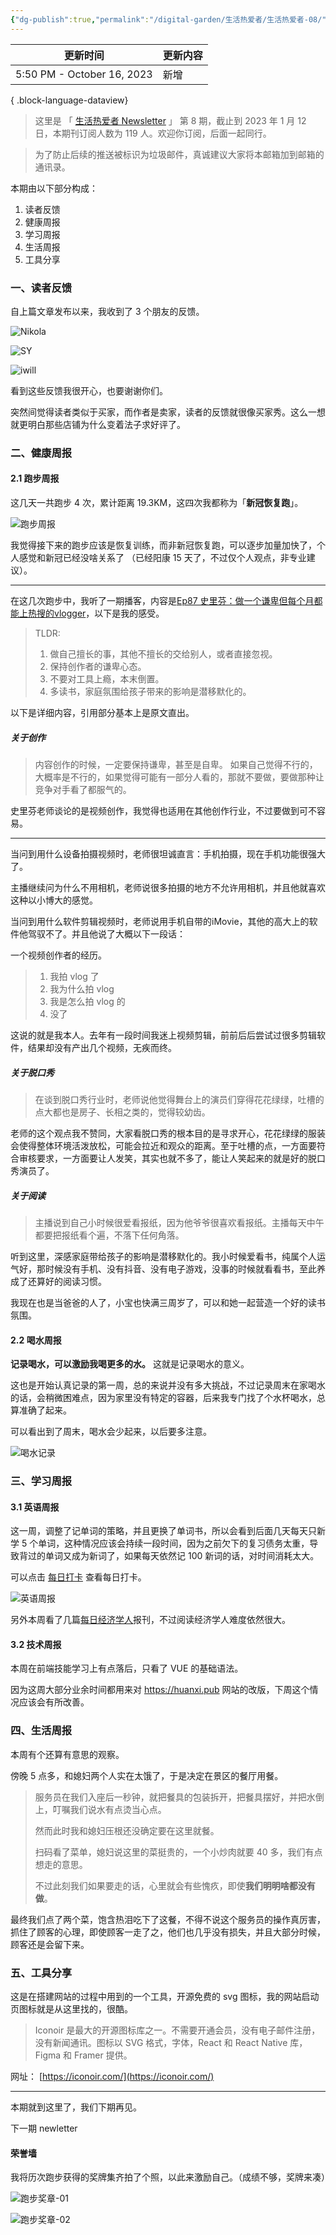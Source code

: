 ```yaml
---
{"dg-publish":true,"permalink":"/digital-garden/生活热爱者/生活热爱者-08/","noteIcon":"1"}
---
```



| 更新时间                       | 更新内容 |
| -------------------------- | ---- |
| 5:50 PM - October 16, 2023 | 新增   |

{ .block-language-dataview}

> 这里是 「 [生活热爱者 Newsletter](https://kebafa.zhubai.love/) 」 第 8 期，截止到 2023 年 1 月 12 日，本期刊订阅人数为 119 人。欢迎你订阅，后面一起同行。

> 为了防止后续的推送被标识为垃圾邮件，真诚建议大家将本邮箱加到邮箱的通讯录。

本期由以下部分构成：

1. 读者反馈
2. 健康周报
3. 学习周报
4. 生活周报
5. 工具分享

### 一、读者反馈

自上篇文章发布以来，我收到了 3 个朋友的反馈。

![Nikola](https://100-1258489360.cos.ap-shanghai.myqcloud.com/202301111956425.png)

![SY](https://100-1258489360.cos.ap-shanghai.myqcloud.com/202301111957999.png)

![iwill](https://100-1258489360.cos.ap-shanghai.myqcloud.com/202301111959421.png)

看到这些反馈我很开心，也要谢谢你们。

突然间觉得读者类似于买家，而作者是卖家，读者的反馈就很像买家秀。这么一想就更明白那些店铺为什么变着法子求好评了。

### 二、健康周报

#### 2.1 跑步周报

这几天一共跑步 4 次，累计距离 19.3KM，这四次我都称为「**新冠恢复跑**」。

![跑步周报](https://100-1258489360.cos.ap-shanghai.myqcloud.com/202301112032510.png)

我觉得接下来的跑步应该是恢复训练，而非新冠恢复跑，可以逐步加量加快了，个人感觉和新冠已经没啥关系了 （已经阳康 15 天了，不过仅个人观点，非专业建议）。

---

在这几次跑步中，我听了一期播客，内容是[Ep87 史里芬：做一个谦卑但每个月都能上热搜的vlogger](https://www.xiaoyuzhoufm.com/episode/63b94ae792f7bae63bec17a1)，以下是我的感受。

> TLDR:
> 1. 做自己擅长的事，其他不擅长的交给别人，或者直接忽视。
> 2. 保持创作者的谦卑心态。
> 3. 不要对工具上瘾，本末倒置。
> 4. 多读书，家庭氛围给孩子带来的影响是潜移默化的。

以下是详细内容，引用部分基本上是原文直出。

##### 关于创作

> 内容创作的时候，一定要保持谦卑，甚至是自卑。
> 如果自己觉得不行的，大概率是不行的，如果觉得可能有一部分人看的，那就不要做，要做那种让竞争对手看了都服气的。

史里芬老师谈论的是视频创作，我觉得也适用在其他创作行业，不过要做到可不容易。

---

当问到用什么设备拍摄视频时，老师很坦诚直言：手机拍摄，现在手机功能很强大了。

主播继续问为什么不用相机，老师说很多拍摄的地方不允许用相机，并且他就喜欢这种以小博大的感觉。

当问到用什么软件剪辑视频时，老师说用手机自带的iMovie，其他的高大上的软件他驾驭不了。并且他说了大概以下一段话：

一个视频创作者的经历。

> 1. 我拍 vlog 了
> 2. 我为什么拍 vlog 
> 3. 我是怎么拍 vlog 的
> 4. 没了

这说的就是我本人。去年有一段时间我迷上视频剪辑，前前后后尝试过很多剪辑软件，结果却没有产出几个视频，无疾而终。

##### 关于脱口秀

> 在谈到脱口秀行业时，老师说他觉得舞台上的演员们穿得花花绿绿，吐槽的点大都也是房子、长相之类的，觉得较幼齿。

老师的这个观点我不赞同，大家看脱口秀的根本目的是寻求开心，花花绿绿的服装会使得整体环境活泼放松，可能会拉近和观众的距离。至于吐槽的点，一方面要符合审核要求，一方面要让人发笑，其实也就不多了，能让人笑起来的就是好的脱口秀演员了。

##### 关于阅读

> 主播说到自己小时候很爱看报纸，因为他爷爷很喜欢看报纸。主播每天中午都要把报纸看个遍，不落下任何角落。

听到这里，深感家庭带给孩子的影响是潜移默化的。我小时候爱看书，纯属个人运气好，那时候没有手机、没有抖音、没有电子游戏，没事的时候就看看书，至此养成了还算好的阅读习惯。

我现在也是当爸爸的人了，小宝也快满三周岁了，可以和她一起营造一个好的读书氛围。

#### 2.2 喝水周报

**记录喝水，可以激励我喝更多的水。** 这就是记录喝水的意义。

这也是开始认真记录的第一周，总的来说并没有多大挑战，不过记录周末在家喝水的话，会稍微困难点，因为家里没有特定的容器，后来我专门找了个水杯喝水，总算准确了起来。

可以看出到了周末，喝水会少起来，以后要多注意。

![喝水记录](https://100-1258489360.cos.ap-shanghai.myqcloud.com/WechatIMG92.jpeg)

### 三、学习周报

#### 3.1 英语周报

这一周，调整了记单词的策略，并且更换了单词书，所以会看到后面几天每天只新学 5 个单词，这种情况应该会持续一段时间，因为之前欠下的复习债务太重，导致背过的单词又成为新词了，如果每天依然记 100 新词的话，对时间消耗太大。

可以点击 [每日打卡](https://www.huanxi.pub/x/B70CD74B-28BF-44BD-9FB6-44CDBF79B2E3/b/E808EE34-71F7-4C5D-8E2A-5C66C86F5878/%E6%AF%8F%E6%97%A5%E6%89%93%E5%8D%A1) 查看每日打卡。

![英语周报](https://100-1258489360.cos.ap-shanghai.myqcloud.com/202301112052157.png)

另外本周看了几篇[每日经济学人](https://www.huanxi.pub/x/B70CD74B-28BF-44BD-9FB6-44CDBF79B2E3/b/86B35F4C-5601-467B-BF4E-B484BA2E74C3/%F0%9F%92%B2%E7%BB%8F%E6%B5%8E%E5%AD%A6%E4%BA%BA)报刊，不过阅读经济学人难度依然很大。

#### 3.2 技术周报

本周在前端技能学习上有点落后，只看了 VUE 的基础语法。

因为这周大部分业余时间都用来对 https://huanxi.pub 网站的改版，下周这个情况应该会有所改善。

### 四、生活周报

本周有个还算有意思的观察。

傍晚 5 点多，和媳妇两个人实在太饿了，于是决定在景区的餐厅用餐。

> 服务员在我们入座后一秒钟，就把餐具的包装拆开，把餐具摆好，并把水倒上，叮嘱我们说水有点烫当心点。
> 
> 然而此时我和媳妇压根还没确定要在这里就餐。
> 
> 扫码看了菜单，媳妇说这里的菜挺贵的，一个小炒肉就要 40 多，我们有点想走的意思。
> 
> 不过此刻我们如果要走的话，心里就会有些愧疚，即使**我们明明啥都没有做**。

最终我们点了两个菜，饱含热泪吃下了这餐，不得不说这个服务员的操作真厉害，抓住了顾客的心理，即使顾客一走了之，他们也几乎没有损失，并且大部分时候，顾客还是会留下来。

### 五、工具分享

这是在搭建网站的过程中用到的一个工具，开源免费的 svg 图标，我的网站启动页图标就是从这里找的，很酷。

> Iconoir 是最大的开源图标库之一。不需要开通会员，没有电子邮件注册，没有新闻通讯。图标以 SVG 格式，字体，React 和 React Native 库，Figma 和 Framer 提供。

网址： [https://iconoir.com/](https://iconoir.com/)

---

本期就到这里了，我们下期再见。

下一期 newletter

#### 荣誉墙

我将历次跑步获得的奖牌集齐拍了个照，以此来激励自己。（成绩不够，奖牌来凑）

![跑步奖章-01](https://100-1258489360.cos.ap-shanghai.myqcloud.com/202301112012206.png)

![跑步奖章-02](https://100-1258489360.cos.ap-shanghai.myqcloud.com/202301112013940.png)
